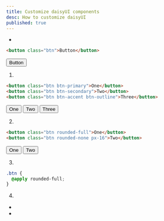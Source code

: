 ```yaml
---
title: Customize daisyUI components
desc: How to customize daisyUI
published: true
---
```


<script>
  import Translate from "@components/Translate.svelte"
</script>

<Translate text="daisyUI components come with many variants necessary for design systems and you won't usually need to customize anything." />  
<Translate text="But you can still customize components in many ways." />

- <Translate text="Let's say, you want to customize this button:" />

```html
<button class="btn">Button</button>
```

<button class="btn">Button</button>

1. <Translate text="You can use daisyUI utility classes:" />

```html
<button class="btn btn-primary">One</button>
<button class="btn btn-secondary">Two</button>
<button class="btn btn-accent btn-outline">Three</button>
```

<button class="btn btn-primary">One</button>
<button class="btn btn-secondary">Two</button>
<button class="btn btn-accent btn-outline">Three</button>

2. <Translate text="You can use Tailwind's utility classes:" />

```html
<button class="btn rounded-full">One</button>
<button class="btn rounded-none px-16">Two</button>
```

<button class="rounded-full btn">One</button>
<button class="px-16 rounded-none btn">Two</button>

3. <Translate text="You can customize components on your CSS file, using Tailwind's @apply directive." />

```css
.btn {
  @apply rounded-full;
}
```

4. <Translate text="You can also:" />

- [<Translate text="add your own theme" />](/theme-generator)
- <Translate text="opt-out of daisyUI's design decisions <a href='/docs/config'>only use a unstyled (skeleton) version of daisyUI</a>." />
